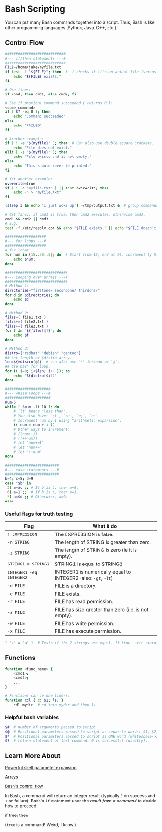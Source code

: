 # Bash Scripting

You can put many Bash commands together into a script.
Thus, Bash is like other programming languages (Python, Java, C++, etc.).

## Control Flow

```bash
############################
#--- if/then statements ---#
############################
FILE=/home/jake/myfile.txt
if test -f "${FILE}"; then  # -f checks if it's an actual file (versus a dir).
    echo "${FILE} exists."
fi

# One liner:
if cond; then cmd1; else cmd2; fi

# See if previous command succeeded (`returns 0`):
<some_command>
if [ $? -eq 0 ]; then
    echo "Command succeeded"
else
    echo "FAILED"
fi

# Another example:
if [ ! -e "${myfile}" ]; then  # Can also use double square brackets.
    echo "File does not exist."
elif [ -s "${myfile}" ]; then
    echo "File exists and is not empty."
else
    echo "This should never be printed."
fi

# Yet another example:
overwrite=true
if [ ! -e "myfile.txt" ] || test overwrite; then
    echo -n > "myfile.txt"
fi

(sleep 3 && echo 'I just woke up') >/tmp/output.txt &  # group commands and redirect stdout!

# Get fancy: if cmd1 is true, then cmd2 executes, otherwise cmd3.
cmd1 && cmd2 || cmd3
# E.g.
test -f /etc/resolv.con && echo "$FILE exists." || echo "$FILE doesn't exist."

###################
#--- for loops ---#
###################
# for loops:
for num in {15..60..5}; do  # Start from 15, end at 60, increment by 5.
    echo $num;
done

#############################
#--- Looping over arrays ---#
#############################
# Method 1:
directories="firstone/ secondone/ thirdone/"
for d in $directories; do
    echo $d
done

# Method 2:
files=( file1.txt )
files+=( file2.txt )
files+=( file3.txt )
for f in "${files[@]}"; do
    echo $f
done

# Method 3:
distro=("redhat" "debian" "gentoo")
## Get length of $distro array.
len=${#distro[@]}  # Can also use `*` instead of `@`.
## Use bash for loop.
for (( i=0; i<$len; i++ )); do
    echo "${distro[$i]}"
done

#####################
#--- while loops ---#
#####################
num=5
while [ $num -lt 10 ]; do
    # `lt` means "less than".
    # You also have: `gt`, `ge`, `eq`, `ne`
    # Increment num by 1 using "arithmetic expansion".
    (( num = num + 1 ))
    # Other ways to increment:
    # ((num++))
    # ((++num))
    # let "num+=1" 
    # let "num++"
    # let "++num"
done

#########################
#--- case statements ---#
#########################
b=4; c=8; d=9
case "$b" in
 5) a=$c ;; # If b is 5, then a=8.
 6) a=1 ;;  # If b is 6, then a=1.
 *) a=$d ;; # Otherwise, a=9.
esac
```

### Useful flags for truth testing

| Flag | What it do |
| ---- | ---------- |
| `! EXPRESSION` | The EXPRESSION is false. |
| `-n STRING` | The length of STRING is greater than zero. |
| `-z STRING` | The length of STRING is zero (ie it is empty). |
| `STRING1 = STRING2` | STRING1 is equal to STRING2 |
| `INTEGER1 -eq INTEGER2` | INTEGER1 is numerically equal to INTEGER2 (also: `-gt`, `-lt`)|
| `-d FILE` |  FILE is a directory. |
| `-e FILE` |  FILE exists. |
| `-r FILE` |  FILE has read permission. |
| `-s FILE` |  FILE has size greater than zero (i.e. is not empty). |
| `-w FILE` |  FILE has write permission. |
| `-x FILE` |  FILE has execute permission. |

```bash
[ "a" = "a" ]  # Tests if the 2 strings are equal. If true, exit status = 0.
```

## Functions

```bash
function <func_name> {
    <cmd1>;
    <cmd2>;
    ...
}

# Functions can be one liners:
function cdl { cd $1; ls; }
    cdl mydir  # cd into mydir and then ls
```

### Helpful bash variables

```bash
$#  # number of arguments passed to script
$@  # Positional parameters passed to script as separate words: $1, $2, etc.
$*  # Positional parameters passed to script as ONE word (whitespace->IFS).
$?  # return statement of last command: 0 is successful (usually).
```

## Learn More About

[Powerful shell parameter expansion](https://www.gnu.org/savannah-checkouts/gnu/bash/manual/bash.html#Shell-Parameter-Expansion)

[Arrays](https://www.tutorialkart.com/bash-shell-scripting/bash-array/)

[Bash's control flow](https://stackoverflow.com/questions/19670061/bash-if-false-returns-true-instead-of-false-why)

In Bash, a command will return an integer result
(typically `0` on success and `1` on failure).
Bash's `if` statement uses the *result from a command* to decide how to proceed:

if true; then

(`true` is a command! Weird, I know.)
